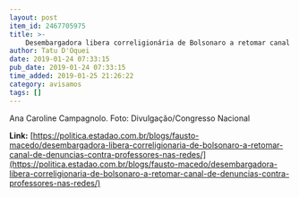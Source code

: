 ```yaml
---
layout: post
item_id: 2467705975
title: >-
    Desembargadora libera correligionária de Bolsonaro a retomar canal de denúncias contra professores nas redes
author: Tatu D'Oquei
date: 2019-01-24 07:33:15
pub_date: 2019-01-24 07:33:15
time_added: 2019-01-25 21:26:22
category: avisamos
tags: []
---
```


Ana Caroline Campagnolo. Foto: Divulgação/Congresso Nacional

**Link:** [https://politica.estadao.com.br/blogs/fausto-macedo/desembargadora-libera-correligionaria-de-bolsonaro-a-retomar-canal-de-denuncias-contra-professores-nas-redes/](https://politica.estadao.com.br/blogs/fausto-macedo/desembargadora-libera-correligionaria-de-bolsonaro-a-retomar-canal-de-denuncias-contra-professores-nas-redes/)

